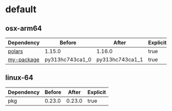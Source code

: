 # default

## osx-arm64

|Dependency|Before|After|Explicit|
|-|-|-|-|
|[polars](https://prefix.dev/channels/conda-forge/packages/polars)|1.15.0|1.16.0|true|
|[my-package](https://prefix.dev/channels/conda-forge/packages/my-package)|py313hc743ca1_0|py313hc743ca1_1|true|

## linux-64

|Dependency|Before|After|Explicit|
|-|-|-|-|
|pkg|0.23.0|0.23.0|true|

[^1]: **Bold** means explicit dependency.
[^2]: Dependency got downgraded.
